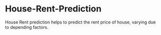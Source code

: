# House-Rent-Prediction
House Rent prediction helps to predict the rent price of house, varying due to depending factors.
